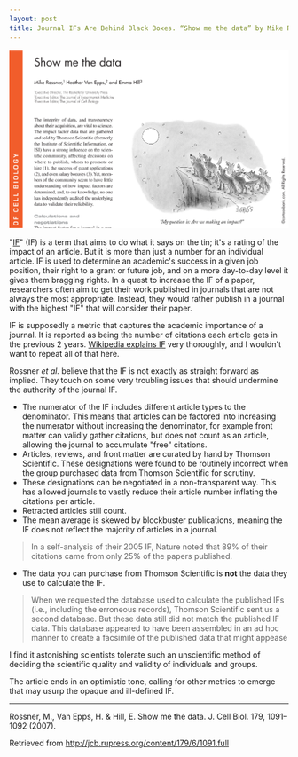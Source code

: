 ```yaml
---
layout: post
title: Journal IFs Are Behind Black Boxes. “Show me the data” by Mike Rossner, Heather Van Epps, & Emma Hill 2007.
---
```


![A cartoon showing wolves questioning if howling at the moon has any impact.](/images/Rossner2007.png)

"[IF](https://en.wikipedia.org/wiki/Impact_factor)" (IF) is a term that aims to do what it says on the tin; it's a rating of the impact of an article.
But it is more than just a number for an individual article.
IF is used to determine an academic's success in a given job position, their right to a grant or future job, and on a more day-to-day level it gives them bragging rights.
In a quest to increase the IF of a paper, researchers often aim to get their work published in journals that are not always the most appropriate.
Instead, they would rather publish in a journal with the highest "IF" that will consider their paper.

<!--more-->

IF is supposedly a metric that captures the academic importance of a journal.
It is reported as being the number of citations each article gets in the previous 2 years.
[Wikipedia explains IF](https://en.wikipedia.org/wiki/Impact_factor) very thoroughly, and I wouldn't want to repeat all of that here.

Rossner *et al.* believe that the IF is not exactly as straight forward as implied.
They touch on some very troubling issues that should undermine the authority of the journal IF.
  - The numerator of the IF includes different article types to the denominator.
  This means that articles can be factored into increasing the numerator without increasing the denominator, for example front matter can validly gather citations, but does not count as an article, allowing the journal to accumulate "free" citations.
  - Articles, reviews, and front matter are curated by hand by Thomson Scientific. These designations were found to be routinely incorrect when the group purchased data from Thomson Scientific for scrutiny.
  - These designations can be negotiated in a non-transparent way. This has allowed journals to vastly reduce their article number inflating the citations per article.
  - Retracted articles still count.
  - The mean average is skewed by blockbuster publications, meaning the IF does not reflect the majority of articles in a journal.


  > In a self-analysis of their 2005 IF, Nature noted that 89% of their citations came from only 25% of the papers published.

  - The data you can purchase from Thomson Scientific is **not** the data they use to calculate the IF.

  > When we requested the database used to calculate the published IFs (i.e., including the erroneous records), Thomson Scientific sent us a second database. But these data still did not match the published IF data. This database appeared to have been assembled in an ad hoc manner to create a facsimile of the published data that might appease

I find it astonishing scientists tolerate such an unscientific method of deciding the scientific quality and validity of individuals and groups.

The article ends in an optimistic tone, calling for other metrics to emerge that may usurp the opaque and ill-defined IF.

* * *

Rossner, M., Van Epps, H. & Hill, E. Show me the data. J. Cell Biol. 179, 1091–1092 (2007).

Retrieved from http://jcb.rupress.org/content/179/6/1091.full
